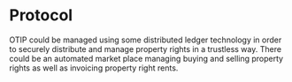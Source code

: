 # Protocol

OTIP could be managed using some distributed ledger technology in order to
securely distribute and manage property rights in a trustless way. There could
be an automated market place managing buying and selling property rights as well
as invoicing property right rents.
